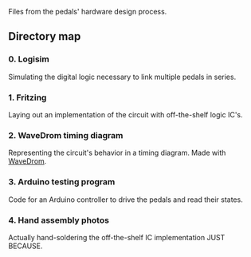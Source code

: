Files from the pedals' hardware design process.

## Directory map

### 0. Logisim
Simulating the digital logic necessary to link multiple pedals in series.

### 1. Fritzing
Laying out an implementation of the circuit with off-the-shelf logic IC's.

### 2. WaveDrom timing diagram
Representing the circuit's behavior in a timing diagram. Made with [WaveDrom](https://wavedrom.com/).

### 3. Arduino testing program
Code for an Arduino controller to drive the pedals and read their states.

### 4. Hand assembly photos
Actually hand-soldering the off-the-shelf IC implementation JUST BECAUSE.

